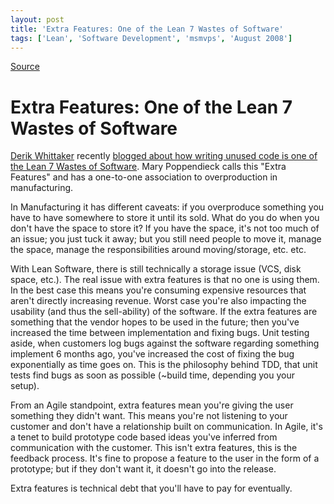 ```yaml
---
layout: post
title: 'Extra Features: One of the Lean 7 Wastes of Software'
tags: ['Lean', 'Software Development', 'msmvps', 'August 2008']
---
```

[Source](http://blogs.msmvps.com/peterritchie/2008/08/18/extra-features-one-of-the-lean-7-wastes-of-software/ "Permalink to Extra Features: One of the Lean 7 Wastes of Software")

# Extra Features: One of the Lean 7 Wastes of Software

[Derik Whittaker][1] recently [blogged about how writing unused code is one of the Lean 7 Wastes of Software][2]. Mary Poppendieck calls this "Extra Features" and has a one-to-one association to overproduction in manufacturing. 

In Manufacturing it has different caveats: if you overproduce something you have to have somewhere to store it until its sold. What do you do when you don't have the space to store it? If you have the space, it's not too much of an issue; you just tuck it away; but you still need people to move it, manage the space, manage the responsibilities around moving/storage, etc. etc. 

With Lean Software, there is still technically a storage issue (VCS, disk space, etc.). The real issue with extra features is that no one is using them. In the best case this means you're consuming expensive resources that aren't directly increasing revenue. Worst case you're also impacting the usability (and thus the sell-ability) of the software. If the extra features are something that the vendor hopes to be used in the future; then you've increased the time between implementation and fixing bugs. Unit testing aside, when customers log bugs against the software regarding something implement 6 months ago, you've increased the cost of fixing the bug exponentially as time goes on. This is the philosophy behind TDD, that unit tests find bugs as soon as possible (~build time, depending you your setup). 

From an Agile standpoint, extra features mean you're giving the user something they didn't want. This means you're not listening to your customer and don't have a relationship built on communication. In Agile, it's a tenet to build prototype code based ideas you've inferred from communication with the customer. This isn't extra features, this is the feedback process. It's fine to propose a feature to the user in the form of a prototype; but if they don't want it, it doesn't go into the release. 

Extra features is technical debt that you'll have to pay for eventually.

[1]: http://devlicio.us/blogs/derik_whittaker/default.aspx
[2]: http://devlicio.us/blogs/derik_whittaker/archive/2008/08/06/unused-code-is-the-worst-of-the-7-wastes-of-software.aspx


